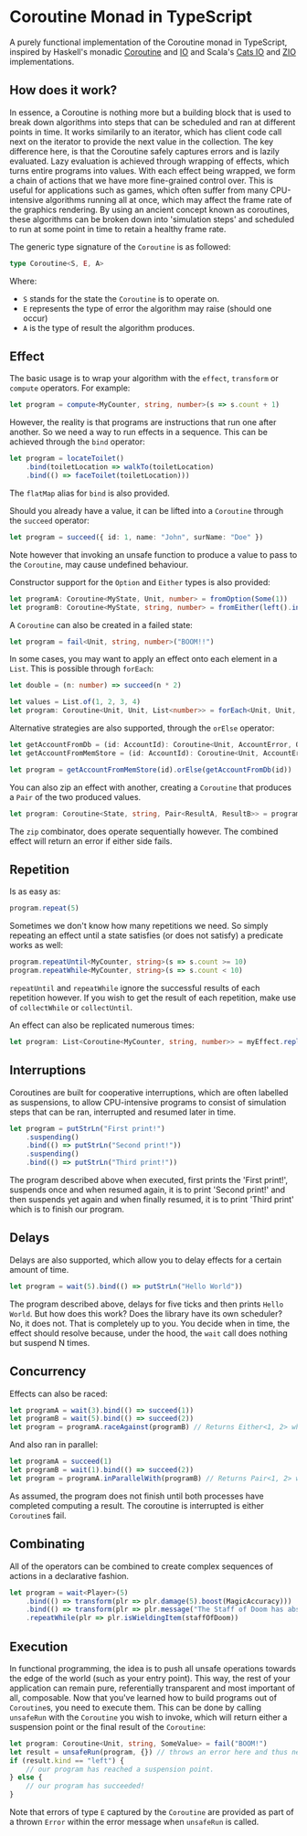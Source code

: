 # Coroutine Monad in TypeScript

A purely functional implementation of the Coroutine monad in TypeScript, inspired by Haskell's monadic [Coroutine](http://hackage.haskell.org/package/monad-coroutine-0.9.0.4/docs/Control-Monad-Coroutine.html) and [IO](https://wiki.haskell.org/IO_inside) and Scala's [Cats IO](https://typelevel.org/cats-effect/datatypes/io.html) and [ZIO](https://zio.dev/) implementations.

## How does it work?

In essence, a Coroutine is nothing more but a building block that is used to break down algorithms into steps that can be scheduled and ran at different points in time. It works similarily to an iterator, which has client code call next on the iterator to provide the next value in the collection. The key difference here, is that the Coroutine safely captures errors and is lazily evaluated. Lazy evaluation is achieved through wrapping of effects, which turns entire programs into values. With each effect being wrapped, we form a chain of actions that we have more fine-grained control over. This is useful for applications such as games, which often suffer from many CPU-intensive algorithms running all at once, which may affect the frame rate of the graphics rendering. By using an ancient concept known as coroutines, these algorithms can be broken down into 'simulation steps' and scheduled to run at some point in time to retain a healthy frame rate.

The generic type signature of the `Coroutine` is as followed:

```typescript
type Coroutine<S, E, A>
```

Where:

- `S` stands for the state the `Coroutine` is to operate on.
- `E` represents the type of error the algorithm may raise (should one occur)
- `A` is the type of result the algorithm produces.

## Effect

The basic usage is to wrap your algorithm with the `effect`, `transform` or `compute` operators. For example:

```typescript
let program = compute<MyCounter, string, number>(s => s.count + 1)
```

However, the reality is that programs are instructions that run one after another. So we need a way to run effects in a sequence. This can be achieved through the `bind` operator:

```typescript
let program = locateToilet()
    .bind(toiletLocation => walkTo(toiletLocation)
    .bind(() => faceToilet(toiletLocation)))
```

The `flatMap` alias for `bind` is also provided.

Should you already have a value, it can be lifted into a `Coroutine` through the `succeed` operator:

```typescript
let program = succeed({ id: 1, name: "John", surName: "Doe" })
```

Note however that invoking an unsafe function to produce a value to pass to the `Coroutine`, may cause undefined behaviour.

Constructor support for the `Option` and `Either` types is also provided:

```typescript
let programA: Coroutine<MyState, Unit, number> = fromOption(Some(1))
let programB: Coroutine<MyState, string, number> = fromEither(left().invoke("Failed!"))
```

A `Coroutine` can also be created in a failed state:

```typescript
let program = fail<Unit, string, number>("BOOM!!")
```

In some cases, you may want to apply an effect onto each element in a `List`. This is possible through `forEach`:

```typescript
let double = (n: number) => succeed(n * 2)

let values = List.of(1, 2, 3, 4)
let program: Coroutine<Unit, Unit, List<number>> = forEach<Unit, Unit, number, number>(values)(number => double(number))
```

Alternative strategies are also supported, through the `orElse` operator:

```typescript
let getAccountFromDb = (id: AccountId): Coroutine<Unit, AccountError, Option<Account>> => throw new Error("TODO")
let getAccountFromMemStore = (id: AccountId): Coroutine<Unit, AccountError, Option<Account>> => throw new Error("TODO")

let program = getAccountFromMemStore(id).orElse(getAccountFromDb(id))
```

You can also zip an effect with another, creating a `Coroutine` that produces a `Pair` of the two produced values.

```typescript
let program: Coroutine<State, string, Pair<ResultA, ResultB>> = programA.zip(programB)
```

The `zip` combinator, does operate sequentially however. The combined effect will return an error if either side fails.

## Repetition

Is as easy as:

```typescript
program.repeat(5)
```

Sometimes we don't know how many repetitions we need. So simply repeating an effect until a state satisfies (or does not satisfy) a predicate works as well:

```typescript
program.repeatUntil<MyCounter, string>(s => s.count >= 10)
program.repeatWhile<MyCounter, string>(s => s.count < 10)
```

`repeatUntil` and `repeatWhile` ignore the successful results of each repetition however. If you wish to get the result of each repetition, make use of `collectWhile` or `collectUntil`.

An effect can also be replicated numerous times:

```typescript
let program: List<Coroutine<MyCounter, string, number>> = myEffect.replicate(10)
```

## Interruptions

Coroutines are built for cooperative interruptions, which are often labelled as suspensions, to allow CPU-intensive programs to consist of simulation steps that can be ran, interrupted and resumed later in time.

```typescript
let program = putStrLn("First print!")
    .suspending()
    .bind(() => putStrLn("Second print!"))
    .suspending()
    .bind(() => putStrLn("Third print!"))
```

The program described above when executed, first prints the 'First print!', suspends once and when resumed again, it is to print 'Second print!' and then suspends yet again and when finally resumed, it is to print 'Third print' which is to finish our program.

## Delays

Delays are also supported, which allow you to delay effects for a certain amount of time.

```typescript
let program = wait(5).bind(() => putStrLn("Hello World"))
```

The program described above, delays for five ticks and then prints `Hello World`. But how does this work? Does the library have its own scheduler? No, it does not. That is completely up to you. You decide when in time, the effect should resolve because, under the hood, the `wait` call does nothing but suspend N times.

## Concurrency

Effects can also be raced:

```typescript
let programA = wait(3).bind(() => succeed(1))
let programB = wait(5).bind(() => succeed(2))
let program = programA.raceAgainst(programB) // Returns Either<1, 2> when done
```

And also ran in parallel:

```typescript
let programA = succeed(1)
let programB = wait(1).bind(() => succeed(2))
let program = programA.inParallelWith(programB) // Returns Pair<1, 2> when done
```

As assumed, the program does not finish until both processes have completed computing a result. The coroutine is interrupted is either `Coroutine`s fail.

## Combinating

All of the operators can be combined to create complex sequences of actions in a declarative fashion.

```typescript
let program = wait<Player>(5)
    .bind(() => transform(plr => plr.damage(5).boost(MagicAccuracy)))
    .bind(() => transform(plr => plr.message("The Staff of Doom has absorbed some of your lifepoints.")))
    .repeatWhile(plr => plr.isWieldingItem(staffOfDoom))
```

## Execution

In functional programming, the idea is to push all unsafe operations towards the edge of the world (such as your entry point). This way, the rest of your application can remain pure, referentially transparent and most important of all, composable. Now that you've learned how to build programs out of `Coroutine`s, you need to execute them. This can be done by calling `unsafeRun` with the `Coroutine` you wish to invoke, which will return either a suspension point or the final result of the `Coroutine`:

```typescript
let program: Coroutine<Unit, string, SomeValue> = fail("BOOM!")
let result = unsafeRun(program, {}) // throws an error here and thus never reaches the condition below.
if (result.kind == "left") {
    // our program has reached a suspension point.
} else {
    // our program has succeeded!
}
```

Note that errors of type `E` captured by the `Coroutine` are provided as part of a thrown `Error` within the error message when `unsafeRun` is called.